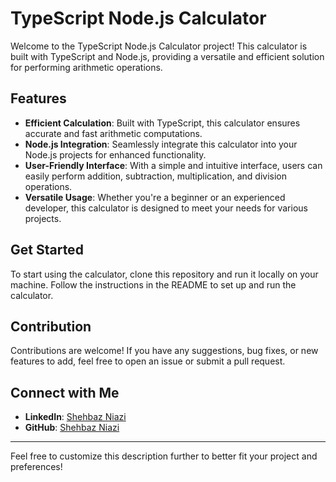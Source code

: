 # TypeScript Node.js Calculator

Welcome to the TypeScript Node.js Calculator project! This calculator is built with TypeScript and Node.js, providing a versatile and efficient solution for performing arithmetic operations.

## Features

- **Efficient Calculation**: Built with TypeScript, this calculator ensures accurate and fast arithmetic computations.
- **Node.js Integration**: Seamlessly integrate this calculator into your Node.js projects for enhanced functionality.
- **User-Friendly Interface**: With a simple and intuitive interface, users can easily perform addition, subtraction, multiplication, and division operations.
- **Versatile Usage**: Whether you're a beginner or an experienced developer, this calculator is designed to meet your needs for various projects.

## Get Started

To start using the calculator, clone this repository and run it locally on your machine. Follow the instructions in the README to set up and run the calculator.

## Contribution

Contributions are welcome! If you have any suggestions, bug fixes, or new features to add, feel free to open an issue or submit a pull request.

## Connect with Me

- **LinkedIn**: [Shehbaz Niazi](https://www.linkedin.com/in/yourprofile)
- **GitHub**: [Shehbaz Niazi](https://github.com/yourprofile)

---

Feel free to customize this description further to better fit your project and preferences!  
